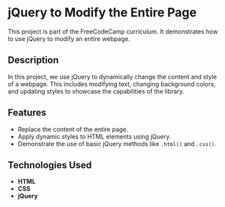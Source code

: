 # jQuery to Modify the Entire Page

This project is part of the FreeCodeCamp curriculum. It demonstrates how to use jQuery to modify an entire webpage.

## Description

In this project, we use jQuery to dynamically change the content and style of a webpage. This includes modifying text, changing background colors, and updating styles to showcase the capabilities of the library.

## Features

- Replace the content of the entire page.
- Apply dynamic styles to HTML elements using jQuery.
- Demonstrate the use of basic jQuery methods like `.html()` and `.css()`.

## Technologies Used

- **HTML**
- **CSS**
- **jQuery**

